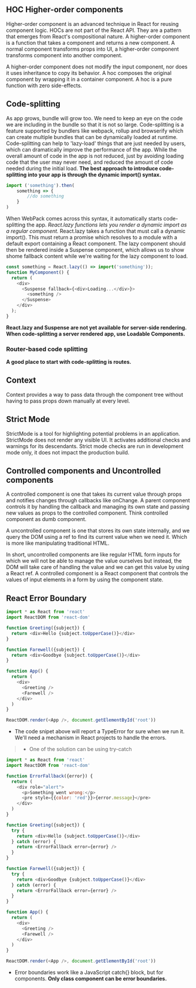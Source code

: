 ## HOC Higher-order components

Higher-order component is an advanced technique in React for reusing component logic. HOCs are not part of the React API. They are a pattern that emerges from React's compositional nature. A higher-order component is a function that takes a component and returns a new component. A normal component transforms props into UI, a higher-order component transforms component into another component.

A higher-order component does not modify the input component, nor does it uses inheritance to copy its behavior. A hoc composes the original component by wrapping it in a container component. A hoc is a pure function with zero side-effects.

## Code-splitting
As app grows, bundle will grow too. We need to keep an eye on the code we are including in the bundle so that it is not so large. Code-splitting is a feature supported by bundlers like webpack, rollup and browserify which can create multiple bundles that can be dynamically loaded at runtime.
Code-splitting can help to 'lazy-load' things that are just needed by users, which can dramatically improve the performance of the app. While the overall amount of code in the app is not reduced, just by avoiding loading code that the user may never need, and reduced the amount of code needed during the initial load.
**The best approach to introduce code-splitting into your app is through the dynamic import() syntax.**
```JavaScript
import ('something').then(
    something => {
        //do something
    }
)
```
When WebPack comes across this syntax, it automatically starts code-splitting the app.
*React.lazy functions lets you render a dynamic import as a regular component.* React.lazy takes a function that must call a dynamic import(). This must return a promise which resolves to a module with a default export containing a React component. The lazy component should then be rendered inside a Suspense component, which allows us to show shome fallback content while we're waiting for the lazy component to load.
```JavaScript
const something = React.lazy(() => import('something'));
function MyComponent() {
  return (
    <div>
      <Suspense fallback={<div>Loading...</div>}>
        <something />
      </Suspense>
    </div>
  );
}
```
**React.lazy and Suspense are not yet available for server-side rendering. When code-splitting a server rendered app, use Loadable Components.**

### Router-based code splitting
**A good place to start with code-splitting is routes.** 

## Context
Context provides a way to pass data through the component tree without having to pass props down manually at every level.

## **Strict Mode**
StrictMode is a tool for highlighting potential problems in an application. StrictMode does not render any visible UI. It activates additional checks and warnings for its descendants.
Strict mode checks are run in development mode only, it does not impact the production build.


## Controlled components and Uncontrolled components
A controlled component is one that takes its current value through props and notifies changes through callbacks like onChange. A parent component controls it by handling the callback and managing its own state and passing new values as props to the controlled component. Think controlled component as dumb component.

A uncontrolled component is one that stores its own state internally, and we query the DOM using a ref to find its current value when we need it. Which is more like manipulating traditional HTML.

In short, uncontrolled components are like regular HTML form inputs for which we will not be able to manage the value ourselves but instead, the DOM will take care of handling the value and we can get this value by using a React ref. A controlled component is a React component that controls the values of input elements in a form by using the component state.


## React Error Boundary
```javascript
import * as React from 'react'
import ReactDOM from 'react-dom'

function Greeting({subject}) {
  return <div>Hello {subject.toUpperCase()}</div>
}

function Farewell({subject}) {
  return <div>Goodbye {subject.toUpperCase()}</div>
}

function App() {
  return (
    <div>
      <Greeting />
      <Farewell />
    </div>
  )
}

ReactDOM.render(<App />, document.getElementById('root'))
```
* The code snipet above will report a TypeError for sure when we run it. We'll need a mechanism in React projects to handle the errors.

>- One of the solution can be using try-catch
```javascript
import * as React from 'react'
import ReactDOM from 'react-dom'

function ErrorFallback({error}) {
  return (
    <div role="alert">
      <p>Something went wrong:</p>
      <pre style={{color: 'red'}}>{error.message}</pre>
    </div>
  )
}

function Greeting({subject}) {
  try {
    return <div>Hello {subject.toUpperCase()}</div>
  } catch (error) {
    return <ErrorFallback error={error} />
  }
}

function Farewell({subject}) {
  try {
    return <div>Goodbye {subject.toUpperCase()}</div>
  } catch (error) {
    return <ErrorFallback error={error} />
  }
}

function App() {
  return (
    <div>
      <Greeting />
      <Farewell />
    </div>
  )
}

ReactDOM.render(<App />, document.getElementById('root'))
```

* Error boundaries work like a JavaScript catch{} block, but for components. **Only class component can be error boundaries.**